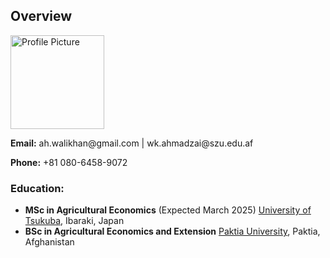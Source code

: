 <div id="overview-content">
  <h2>Overview</h2>
  <img src="profile-picture.jpg" alt="Profile Picture" style="width:150px;">
  <p><strong>Email:</strong> ah.walikhan@gmail.com | wk.ahmadzai@szu.edu.af</p>
  <p><strong>Phone:</strong> +81 080-6458-9072</p>
  
  <h3>Education:</h3>
  <ul>
    <li><strong>MSc in Agricultural Economics</strong> (Expected March 2025)  
      <a href="https://www.tsukuba.ac.jp/en/">University of Tsukuba</a>, Ibaraki, Japan
    </li>
    <li><strong>BSc in Agricultural Economics and Extension</strong>  
      <a href="https://www.pu.edu.af/">Paktia University</a>, Paktia, Afghanistan
    </li>
  </ul>
</div>
